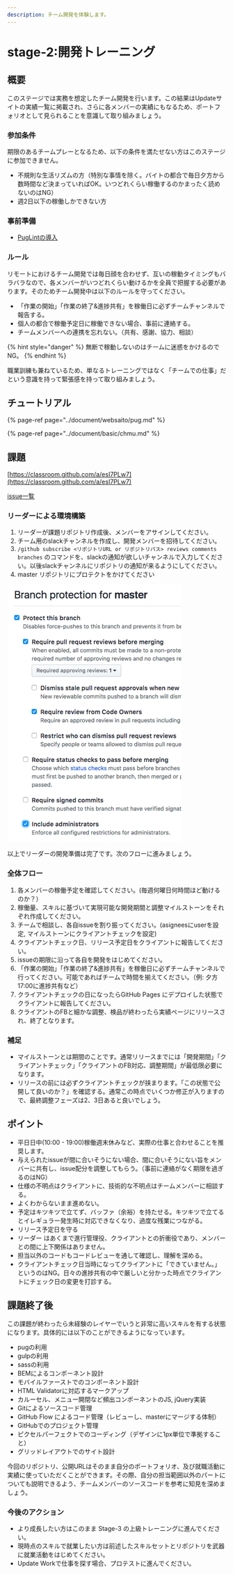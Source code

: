 ```yaml
---
description: チーム開発を体験します。
---
```


# stage-2:開発トレーニング

## 概要

このステージでは実務を想定したチーム開発を行います。この結果はUpdateサイトの実績一覧に掲載され、さらに各メンバーの実績にもなるため、ポートフォリオとして見られることを意識して取り組みましょう。

### 参加条件

期限のあるチームプレーとなるため、以下の条件を満たせない方はこのステージに参加できません。

* 不規則な生活リズムの方（特別な事情を除く。バイトの都合で毎日夕方から数時間など決まっていればOK。いつどれくらい稼働するのかまったく読めないのはNG）
* 週2日以下の稼働しかできない方

### 事前準備

* [PugLintの導入](https://docs.update.jp/document/websaito/pug#puglint)

### ルール

リモートにおけるチーム開発では毎日顔を合わせず、互いの稼動タイミングもバラバラなので、各メンバーがいつどれくらい動けるかを全員で把握する必要があります。そのためチーム開発中は以下のルールを守ってください。

* 「作業の開始」「作業の終了&進捗共有」を稼働日に必ずチームチャンネルで報告する。
* 個人の都合で稼働予定日に稼働できない場合、事前に連絡する。
* チームメンバーへの連携を忘れない。（共有、感謝、協力、相談）

{% hint style="danger" %}
無断で稼動しないのはチームに迷惑をかけるのでNG。
{% endhint %}

職業訓練も兼ねているため、単なるトレーニングではなく「チームでの仕事」だという意識を持って緊張感を持って取り組みましょう。

## チュートリアル

{% page-ref page="../document/websaito/pug.md" %}

{% page-ref page="../document/basic/chmu.md" %}

## 課題

[https://classroom.github.com/a/esI7PLw7](https://classroom.github.com/a/esI7PLw7)

[issue一覧](https://github.com/Update-hub/stage-2/issues)

### リーダーによる環境構築

1. リーダーが課題リポジトリ作成後、メンバーをアサインしてください。
2. チーム用のslackチャンネルを作成し、開発メンバーを招待してください。
3. `/github subscribe <リポジトリURL or リポジトリパス> reviews comments branches` のコマンドを、slackの通知が欲しいチャンネルで入力してください。以後slackチャンネルにリポジトリの通知が来るようにしてください。
4. master リポジトリにプロテクトをかけてください



![設定項目](../.gitbook/assets/sukurnshotto-2018-04-14-180826.png)

以上でリーダーの開発準備は完了です。次のフローに進みましょう。

### 全体フロー

1. 各メンバーの稼働予定を確認してください。\(毎週何曜日何時間ほど動けるのか？）
2. 稼働量、スキルに基づいて実現可能な開発期間と調整マイルストーンをそれぞれ作成してください。
3. チームで相談し、各自issueを割り振ってください。\(asigneesにuserを設定, マイルストーンにクライアントチェックを設定\)
4. クライアントチェック日、リリース予定日をクライアントに報告してください。
5. issueの期限に沿って各自を開発をはじめてください。
6. 「作業の開始」「作業の終了&進捗共有」を稼働日に必ずチームチャンネルで行ってください。可能であればチームで時間を揃えてください。（例: 夕方17:00に進捗共有など）
7. クライアントチェックの日になったらGitHub Pages にデプロイした状態でクライアントに報告してください。
8. クライアントのFBと細かな調整、検品が終わったら実績ページにリリースされ、終了となります。

### 補足

* マイルストーンとは期間のことです。通常リリースまでには「開発期間」「クライアントチェック」「クライアントのFB対応、調整期間」が最低限必要になります。
* リリースの前には必ずクライアントチェックが挟まります。「この状態で公開して良いのか？」を確認する。通常この時点でいくつか修正が入りますので、最終調整フェーズは2、3日あると良いでしょう。

## ポイント

* 平日日中\(10:00 - 19:00\)稼働週末休みなど、実際の仕事と合わせることを推奨します。
* 与えられたissueが間に合いそうにない場合、間に合いそうにない旨をメンバーに共有し、issue配分を調整してもらう。（事前に連絡がなく期限を過ぎるのはNG）
* 仕様の不明点はクライアントに、技術的な不明点はチームメンバーに相談する。
* よくわからないまま進めない。
* 予定はキツキツで立てず、バッファ（余裕）を持たせる。キツキツで立てるとイレギュラー発生時に対応できなくなり、過度な残業につながる。
* リリース予定日を守る
* リーダー はあくまで進行管理役、クライアントとの折衝役であり、メンバーとの間に上下関係はありません。
* 担当以外のコードもコードレビューを通して確認し、理解を深める。
* クライアントチェック日当時になってクライアントに「できていません。」というのはNG。日々の進捗共有の中で厳しいと分かった時点でクライアントにチェック日の変更を打診する。

## 課題終了後

この課題が終わったら未経験のレイヤーでいうと非常に高いスキルを有する状態になります。具体的には以下のことができるようになっています。

* pugの利用
* gulpの利用
* sassの利用
* BEMによるコンポーネント設計
* モバイルファーストでのコンポーネント設計
* HTML Validatorに対応するマークアップ
* カルーセル、メニュー開閉など頻出コンポーネントのJS, jQuery実装
* Gitによるソースコード管理
* GitHub Flow によるコード管理（レビューし、masterにマージする体制）
* GitHubでのプロジェクト管理
* ピクセルパーフェクトでのコーディング（デザインに1px単位で準拠すること）
* グリッドレイアウトでのサイト設計

今回のリポジトリ、公開URLはそのまま自分のポートフォリオ、及び就職活動に実績に使っていただくことができます。その際、自分の担当範囲以外のパートについても説明できるよう、チームメンバーのソースコードを参考に知見を深めましょう。

### 今後のアクション

* より成長したい方はこのまま Stage-3 の上級トレーニングに進んでください。
* 現時点のスキルで就業したい方は前述したスキルセットとリポジトリを武器に就業活動をはじめてください。
* Update Workで仕事を探す場合、プロテストに進んでください。



